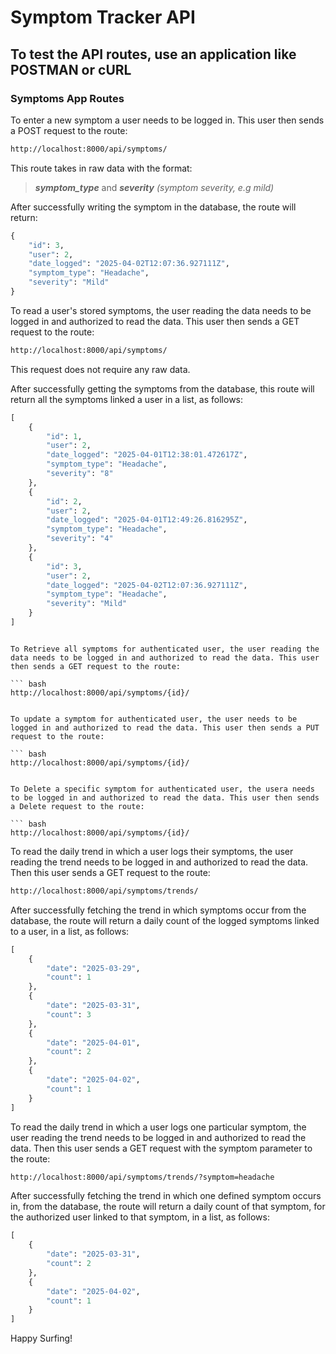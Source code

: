 # Symptom Tracker API

## To test the API routes, use an application like POSTMAN or cURL

### Symptoms App Routes

To enter a new symptom a user needs to be logged in. This user then sends a POST request to the route:

``` bash
http://localhost:8000/api/symptoms/
```

This route takes in raw data with the format:

> _**symptom_type**_ and _**severity**_ _*(symptom severity, e.g mild)*_

After successfully writing the symptom in the database, the route will return:

``` python
{
    "id": 3,
    "user": 2,
    "date_logged": "2025-04-02T12:07:36.927111Z",
    "symptom_type": "Headache",
    "severity": "Mild"
}
```

To read a user's stored symptoms, the user reading the data needs to be logged in and authorized to read the data. This user then sends a GET request to the route:

``` bash
http://localhost:8000/api/symptoms/
```

This request does not require any raw data.

After successfully getting the symptoms from the database, this route will return all the symptoms linked a user in a list, as follows:

``` python
[
    {
        "id": 1,
        "user": 2,
        "date_logged": "2025-04-01T12:38:01.472617Z",
        "symptom_type": "Headache",
        "severity": "8"
    },
    {
        "id": 2,
        "user": 2,
        "date_logged": "2025-04-01T12:49:26.816295Z",
        "symptom_type": "Headache",
        "severity": "4"
    },
    {
        "id": 3,
        "user": 2,
        "date_logged": "2025-04-02T12:07:36.927111Z",
        "symptom_type": "Headache",
        "severity": "Mild"
    }
]
```
```

To Retrieve all symptoms for authenticated user, the user reading the data needs to be logged in and authorized to read the data. This user then sends a GET request to the route:

``` bash
http://localhost:8000/api/symptoms/{id}/

```

```

To update a symptom for authenticated user, the user needs to be logged in and authorized to read the data. This user then sends a PUT request to the route:

``` bash
http://localhost:8000/api/symptoms/{id}/
```
```

To Delete a specific symptom for authenticated user, the usera needs to be logged in and authorized to read the data. This user then sends a Delete request to the route:

``` bash
http://localhost:8000/api/symptoms/{id}/
```

To read the daily trend in which a user logs their symptoms, the user reading the trend needs to be logged in and authorized to read the data. Then this user sends a GET request to the route:

``` bash
http://localhost:8000/api/symptoms/trends/
```

After successfully fetching the trend in which symptoms occur from the database, the route will return a daily count of the logged symptoms linked to a user, in a list, as follows:

``` python
[
    {
        "date": "2025-03-29",
        "count": 1
    },
    {
        "date": "2025-03-31",
        "count": 3
    },
    {
        "date": "2025-04-01",
        "count": 2
    },
    {
        "date": "2025-04-02",
        "count": 1
    }
]
```

To read the daily trend in which a user logs one particular symptom, the user reading the trend needs to be logged in and authorized to read the data. Then this user sends a GET request with the symptom parameter to the route:

``` bash
http://localhost:8000/api/symptoms/trends/?symptom=headache
```

After successfully fetching the trend in which one defined symptom occurs in, from the database, the route will return a daily count of that symptom, for the authorized user linked to that symptom, in a list, as follows:

``` python
[
    {
        "date": "2025-03-31",
        "count": 2
    },
    {
        "date": "2025-04-02",
        "count": 1
    }
]
```

Happy Surfing!
